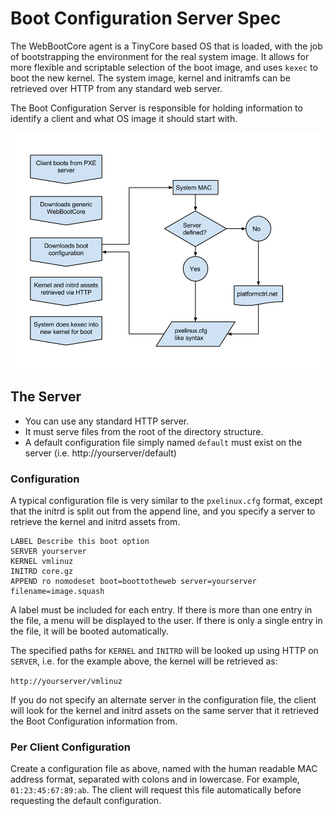 # Boot Configuration Server Spec

The WebBootCore agent is a TinyCore based OS that is loaded, with the job of bootstrapping the environment for the real system image. It allows for more flexible and scriptable selection of the boot image, and uses `kexec` to boot the new kernel. The system image, kernel and initramfs can be retrieved over HTTP from any standard web server. 

The Boot Configuration Server is responsible for holding information to identify a client and what OS image it should start with.

<img src="BootToTheWeb process.png" />

## The Server

* You can use any standard HTTP server.
* It must serve files from the root of the directory structure.
* A default configuration file simply named `default` must exist on the server (i.e. http://yourserver/default)

### Configuration

A typical configuration file is very similar to the `pxelinux.cfg` format, except that the initrd is split out from the append line, and you specify a server to retrieve the kernel and initrd assets from.

```
LABEL Describe this boot option
SERVER yourserver
KERNEL vmlinuz
INITRD core.gz
APPEND ro nomodeset boot=boottotheweb server=yourserver filename=image.squash
```

A label must be included for each entry. If there is more than one entry in the file, a menu will be displayed to the user. If there is only a single entry in the file, it will be booted automatically.

The specified paths for `KERNEL` and `INITRD` will be looked up using HTTP on `SERVER`, i.e. for the example above, the kernel will be retrieved as:

`http://yourserver/vmlinuz`

If you do not specify an alternate server in the configuration file, the client will look for the kernel and initrd assets on the same server that it retrieved the Boot Configuration information from.

### Per Client Configuration

Create a configuration file as above, named with the human readable MAC address format, separated with colons and in lowercase. For example, `01:23:45:67:89:ab`. The client will request this file automatically before requesting the default configuration.